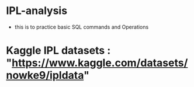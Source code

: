 # IPL-analysis

- this is to practice basic SQL commands and Operations

# Kaggle IPL datasets : "https://www.kaggle.com/datasets/nowke9/ipldata"
